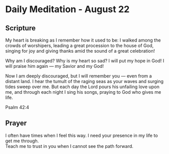 # Daily Meditation - August 22

## Scripture

My heart is breaking as I remember how it used to be: I walked among the crowds of worshipers,
leading a great procession to the house of God, singing for joy and giving thanks amid the sound of
a great celebration!

Why am I discouraged? Why is my heart so sad? I will put my hope in God! I will praise him again —
my Savior and my God! 

Now I am deeply discouraged, but I will remember you — even from a distant land. I hear the
tumult of the raging seas as your waves and surging tides sweep over me. But each day the Lord
pours his unfailing love upon me,  and through each night I sing his songs, praying to God who
gives me life.

Psalm 42:4


## Prayer

I often have times when I feel this way.  I need your presence in my life to get me through.  
Teach me to trust in you when I cannot see the path forward.

